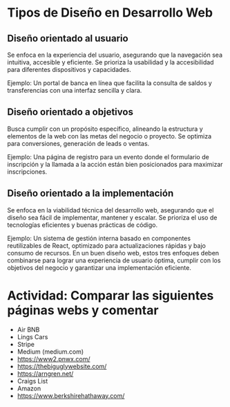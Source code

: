 # Tipos de Diseño en Desarrollo Web
## Diseño orientado al usuario
Se enfoca en la experiencia del usuario, asegurando que la navegación sea intuitiva, accesible y eficiente. Se prioriza la usabilidad y la accesibilidad para diferentes dispositivos y capacidades.

Ejemplo: Un portal de banca en línea que facilita la consulta de saldos y transferencias con una interfaz sencilla y clara.

## Diseño orientado a objetivos
Busca cumplir con un propósito específico, alineando la estructura y elementos de la web con las metas del negocio o proyecto. Se optimiza para conversiones, generación de leads o ventas.

Ejemplo: Una página de registro para un evento donde el formulario de inscripción y la llamada a la acción están bien posicionados para maximizar inscripciones.

## Diseño orientado a la implementación
Se enfoca en la viabilidad técnica del desarrollo web, asegurando que el diseño sea fácil de implementar, mantener y escalar. Se prioriza el uso de tecnologías eficientes y buenas prácticas de código.

Ejemplo: Un sistema de gestión interna basado en componentes reutilizables de React, optimizado para actualizaciones rápidas y bajo consumo de recursos.
En un buen diseño web, estos tres enfoques deben combinarse para lograr una experiencia de usuario óptima, cumplir con los objetivos del negocio y garantizar una implementación eficiente.


# Actividad: Comparar las siguientes páginas webs y comentar
- Air BNB
- Lings Cars
- Stripe
- Medium (medium.com)
- https://www2.pnwx.com/
- https://thebiguglywebsite.com/
- https://arngren.net/
- Craigs List
- Amazon
- https://www.berkshirehathaway.com/
